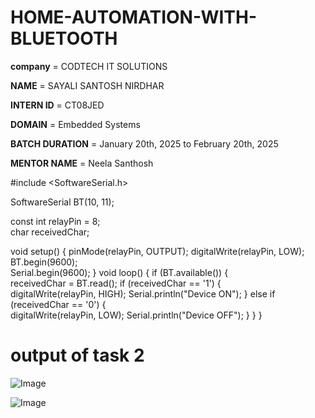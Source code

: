 # HOME-AUTOMATION-WITH-BLUETOOTH

**company** = CODTECH IT SOLUTIONS

**NAME** = SAYALI SANTOSH NIRDHAR 

**INTERN ID** = CT08JED

**DOMAIN** = Embedded Systems 

**BATCH DURATION** = January 20th, 2025 to February 20th, 2025 

**MENTOR NAME** = Neela Santhosh 

#include <SoftwareSerial.h>

SoftwareSerial BT(10, 11);

const int relayPin = 8;  
char receivedChar;     

void setup() {
    pinMode(relayPin, OUTPUT);
    digitalWrite(relayPin, LOW);
    BT.begin(9600);  
    Serial.begin(9600); 
}
void loop() {
    if (BT.available()) {  
        receivedChar = BT.read(); 
        if (receivedChar == '1') {  
            digitalWrite(relayPin, HIGH);
            Serial.println("Device ON");
        } 
        else if (receivedChar == '0') {  
            digitalWrite(relayPin, LOW);
            Serial.println("Device OFF");
        }
    }
}

# output of task 2
![Image](https://github.com/user-attachments/assets/1c4a028a-a76f-4760-a97e-41e203df5444)

![Image](https://github.com/user-attachments/assets/2d36ed3e-7c8e-42ac-af1b-668c6d82bdb4)
